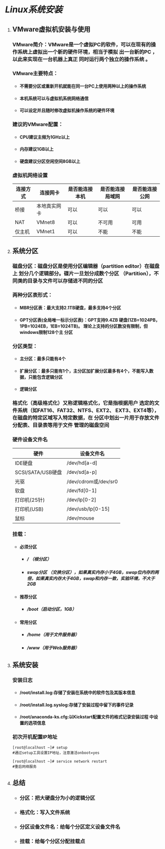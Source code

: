 # ***Linux系统安装***

1. ## VMware虚拟机安装与使用

   ### VMware简介：VMware是一个虚拟PC的软件，可以在现有的操 作系统上虚拟出一个新的硬件环境，相当于模拟 出一台新的PC ，以此来实现在一台机器上真正 同时运行两个独立的操作系统 。

   ###  VMware主要特点：

   + #### 不需要分区或重新开机就能在同一台PC上使用两种以上的操作系统

   + #### 本机系统可以与虚拟机系统网络通信

   + #### 可以设定并且随时修改虚拟机操作系统的硬件环境

   ### 建议的VMware配置：

   + #### CPU建议主频为1GHz以上

   + #### 内存建议1GB以上

   + #### 硬盘建议分区空闲空间8GB以上

   ### 虚拟机网络设置

   | 连接方式 | 连接网卡     | 是否能连接本机 | 是否能连接局域网 | 是否能连接公网 |
   | -------- | ------------ | -------------- | ---------------- | -------------- |
   | 桥接     | 本地真实网卡 | 可以           | 可以             | 可以           |
   | NAT      | VMnet8       | 可以           | 不可用           | 可用           |
   | 仅主机   | VMnet1       | 可以           | 不能             | 不能           |

2. ## 系统分区

   ### 磁盘分区：**磁盘分区**是使用分区编辑器（partition editor）在磁盘上 划分几个逻辑部分。碟片一旦划分成数个分区 （Partition），不同类的目录与文件可以存储进不同的分区

   ### 两种分区表形式：

   + #### MBR分区表：最大支持2.1TB硬盘，最多支持4个分区

   + #### GPT分区表(全局唯一标示分区表)：GPT支持9.4ZB 硬盘(1ZB=1024PB，1PB=1024EB，1EB=1024TB)。 理论上支持的分区数没有限制，但windows限制128个主 分区

   ### 分区类型：

   + #### 主分区：最多只能有4个

   + #### 扩展分区：最多只能有1个，主分区加扩展分区最多有4个，不能写入数据，只能包含逻辑分区

   + #### 逻辑分区

   ### 格式化（高级格式化）又称逻辑格式化，它是指根据用户 选定的文件系统（如FAT16、FAT32、NTFS、EXT2、 EXT3、EXT4等），在磁盘的特定区域写入特定数据，在 分区中划出一片用于存放文件分配表、目录表等用于文件 管理的磁盘空间

   ### 硬件设备文件名

   | 硬件              | 设备文件名           |
   | ----------------- | -------------------- |
   | IDE硬盘           | /dev/hd[a-d]         |
   | SCSI/SATA/USB硬盘 | /dev/sd[a-p]         |
   | 光驱              | /dev/cdrom或/dev/sr0 |
   | 软盘              | /dev/fd[0-1]         |
   | 打印机(25针)      | /dev/lp[0-2]         |
   | 打印机(USB)       | /dev/usb/lp[0-15]    |
   | 鼠标              | /dev/mouse           |

   ### 挂载：

   + #### 必须分区

     - ##### / （根分区）

     - ##### swap分区 （交换分区），如果真实内存小于4GB，swap位内存的两倍，如果真实内存大于4GB，swap和内存一致，实验环境，不大于2GB

   + #### 推荐分区

     - ##### /boot（启动分区，1GB）

   + #### 常用分区

     - ##### /home（用于文件服务器）

     - ##### /www（用于Web服务器）

3. ## 系统安装

   ### 安装日志

   + #### /root/install.log:存储了安装在系统中的软件包及其版本信息

   + #### /root/install.log.syslog:存储了安装过程中留下的事件记录

   + #### /root/anaconda-ks.cfg:以Kickstart配置文件的格式记录安装过程 中设置的选项信息

   ### 初次开机配置IP地址

   ```
   [root@localhost ~]# setup
   #通过setup工具设置IP地址，注意激活onboot=yes
   
   [root@localhost ~]# service network restart
   #重启网络服务
   ```

4. ## 总结

   + ### 分区：把大硬盘分为小的逻辑分区

   + ### 格式化：写入文件系统

   + ### 分区设备文件名：给每个分区定义设备文件名

   + ### 挂载：给每个分区分配挂载点

